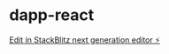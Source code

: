 # dapp-react

[Edit in StackBlitz next generation editor ⚡️](https://stackblitz.com/~/github.com/and2carvalho/dapp-react)